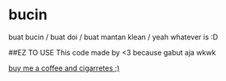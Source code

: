 # bucin
buat bucin / buat doi / buat mantan klean / yeah whatever is :D

##EZ TO USE
This code made by <3 because gabut aja wkwk


<a href="https://saweria.co/german0c3an">buy me a coffee and cigarretes ;)</a>

